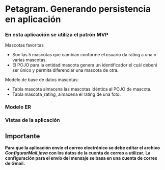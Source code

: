 # Petagram. Generando persistencia en aplicación 

### En esta aplicación se utiliza el patrón MVP

Mascotas favoritas
* Son las 5 mascotas que cambian conforme el usuario da rating a una o varias mascotas. 
* El POJO para la entidad mascota genera un identificador el cuál deberá ser único y permita diferenciar una mascota de otra.

Modelo de base de datos mascotas:
* Tabla mascota almacena las mascotas idéntica al POJO de mascota.
* Tabla mascota_rating, almacena el rating de una foto.

### Modelo ER

### Vistas de la aplicación

## Importante

**Para que la aplicación envíe el correo electrónico se debe editar el archivo *ConfigurarMail.java* con los datos de la cuenta de correo a utilizar.**
**La configuración para el envío del mensaje se basa en una cuenta de correo de Gmail.**




